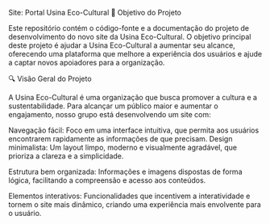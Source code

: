 Site: Portal Usina Eco-Cultural
🎯 Objetivo do Projeto

Este repositório contém o código-fonte e a documentação do projeto de desenvolvimento do novo site da Usina Eco-Cultural. O objetivo principal deste projeto é ajudar a Usina Eco-Cultural a aumentar seu alcance, oferecendo uma plataforma que melhore a experiência dos usuários e ajude a captar novos apoiadores para a organização.

🔍 Visão Geral do Projeto

A Usina Eco-Cultural é uma organização que busca promover a cultura e a sustentabilidade. Para alcançar um público maior e aumentar o engajamento, nosso grupo está desenvolvendo um site com:

Navegação fácil: Foco em uma interface intuitiva, que permita aos usuários encontrarem rapidamente as informações de que precisam. Design minimalista: Um layout limpo, moderno e visualmente agradável, que prioriza a clareza e a simplicidade.

Estrutura bem organizada: Informações e imagens dispostas de forma lógica, facilitando a compreensão e acesso aos conteúdos.

Elementos interativos: Funcionalidades que incentivem a interatividade e tornem o site mais dinâmico, criando uma experiência mais envolvente para o usuário.
